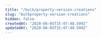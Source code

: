 ```yaml
---
title: "/bulk/property-version-creations"
slug: "bulkproperty-version-creations"
hidden: false
createdAt: "2020-06-05T15:07:48.599Z"
updatedAt: "2020-06-05T15:07:48.599Z"
---
```

